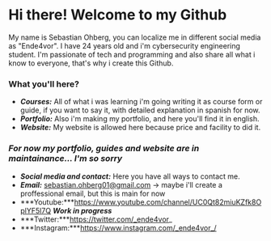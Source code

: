 # Hi there! Welcome to my Github

My name is Sebastian Ohberg, you can localize me in different social media as "Ende4vor". I have 24 years old and i'm cybersecurity engineering student.
I'm passionate of tech and programming and also share all what i know to everyone, that's why i create this Github.


### What you'll here?

- ***Courses:*** All of what i was learning i'm going writing it as course form or guide, if you want to say it, with detailed explanation in spanish for now.
- ***Portfolio:*** Also i'm making my portfolio, and here you'll find it in english.
- ***Website:*** My website is allowed here because price and facility to did it.


### ***For now my portfolio, guides and website are in maintainance... I'm so sorry*** 



- ***Social media and contact:*** Here you have all ways to contact me.
- ***Email:*** sebastian.ohberg01@gmail.com -> maybe i'll create a proffessional email, but this is main for now
- ***Youtube:***https://www.youtube.com/channel/UC0Qt82miuKZfk8OplYF5l7Q ***Work in progress***
- ***Twitter:***https://twitter.com/_ende4vor_
- ***Instagram:***https://www.instagram.com/_ende4vor_/
